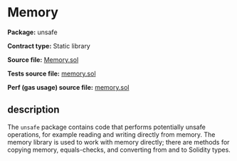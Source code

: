 # Memory

**Package:** unsafe

**Contract type:** Static library

**Source file:** [Memory.sol](../../src/unsafe/Memory.sol)

**Tests source file:** [memory.sol](../../test/unsafe/memory.sol)

**Perf (gas usage) source file:** [memory.sol](../../perf/unsafe/memory.sol)

## description

The `unsafe` package contains code that performs potentially unsafe operations, for example reading and writing directly from memory. The memory library is used to work with memory directly; there are methods for copying memory, equals-checks, and converting from and to Solidity types.
